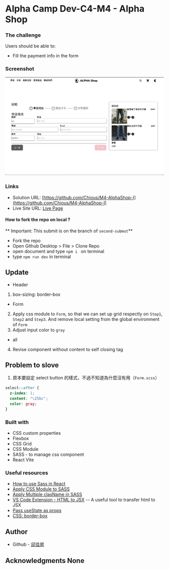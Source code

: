 # Alpha Camp Dev-C4-M4 - Alpha Shop

### The challenge

Users should be able to:

- Fill the payment info in the form

### Screenshot

![](./screenshot.png)

### Links

- Solution URL: [https://github.com/Chious/M4-AlphaShop-I](https://github.com/Chious/M4-AlphaShop-I)
- Live Site URL: [Live Page](https://your-live-site-url.com)

#### How to fork the repo on local ?

** Important: This submit is on the branch of `second-submut`**

- Fork the repo
- Open Github Desktop > File > Clone Repo
- open document and type `npm i ` on terminal
- type `npm run dev` in terminal

## Update

- Header

1. box-sizing: border-box

- Form

2. Apply css module to `Form`, so that we can set up grid respectly on `Step1`, `Step2` and `Step3`. And remove local setting from the global environment of `Form`
3. Adjust input color to `gray`

- all

4. Revise component without content to self closing tag

## Problem to slove

1. 原本要設定 select button 的樣式，不過不知道為什麼沒有用（`Form.scss`）

```css
select::after {
  z-index: 1;
  content: "\25bc";
  color: gray;
}
```

### Built with

- CSS custom properties
- Flexbox
- CSS Grid
- CSS Module
- SASS - to manage css component
- React Vite

### Useful resources

- [How to use Sass in React](https://www.youtube.com/watch?v=9F8bzIlgJ4g)
- [Apply CSS Module to SASS](https://blog.bitsrc.io/how-to-use-sass-and-css-modules-with-create-react-app-83fa8b805e5e)
- [Apply Multiple clasName in SASS](https://www.codeconcisely.com/posts/react-css-modules-multiple-classes/)
- [VS Code Extension - HTML to JSX](https://marketplace.visualstudio.com/items?itemName=riazxrazor.html-to-jsx) -- A useful tool to transfer html to JSX
- [Pass useState as props](https://blog.logrocket.com/noobs-guide-to-usestate/#:~:text=Passing%20useState%20as%20props%20in,in%20all%20of%20your%20components.&text=This%20is%20a%20bad%20practice,never%20use%20useState%20like%20this.)
- [CSS: border-box](https://developer.mozilla.org/en-US/docs/Web/CSS/box-sizing)

## Author

- Github - [邱佳昇](https://github.com/Chious)

## Acknowledgments None
